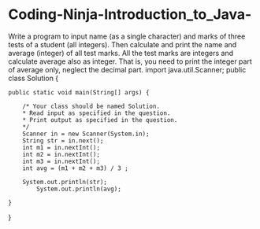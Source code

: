 # Coding-Ninja-Introduction_to_Java-
Write a program to input name (as a single character) and marks of three tests of a student (all integers). Then calculate and print the name and average (integer) of all test marks. All the test marks are integers and calculate average also as integer. That is, you need to print the integer part of average only, neglect the decimal part.
import java.util.Scanner;
public class Solution {


	public static void main(String[] args) {
		
		/* Your class should be named Solution.
	 	* Read input as specified in the question.
	 	* Print output as specified in the question.
		*/
        Scanner in = new Scanner(System.in);
		String str = in.next();
		int m1 = in.nextInt();
        int m2 = in.nextInt();
        int m3 = in.nextInt();
        int avg = (m1 + m2 + m3) / 3 ;
        
        System.out.println(str);
            System.out.println(avg);
        
	}

}
